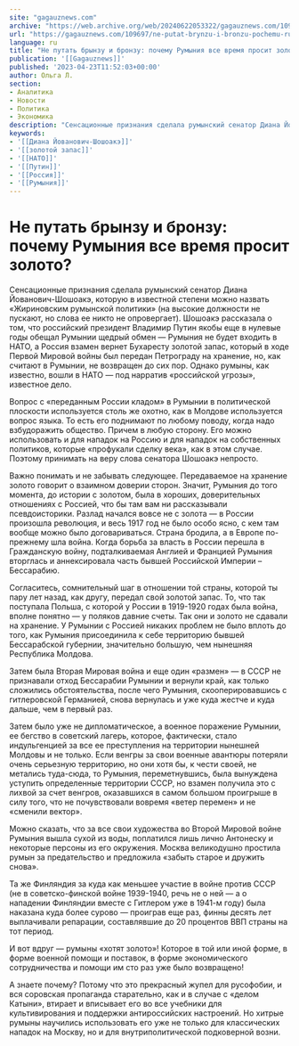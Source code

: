 ```yaml
---
site: "gagauznews.com"
archive: "https://web.archive.org/web/20240622053322/gagauznews.com/109697/ne-putat-brynzu-i-bronzu-pochemu-rumyniya-vse-vremya-prosit-zoloto.html?quot%3B"
url: "https://gagauznews.com/109697/ne-putat-brynzu-i-bronzu-pochemu-rumyniya-vse-vremya-prosit-zoloto.html"
language: ru
title: "Не путать брынзу и бронзу: почему Румыния все время просит золото?"
publication: '[[Gagauznews]]'
published: '2023-04-23T11:52:03+00:00'
author: Ольга Л.
section:
- Аналитика
- Новости
- Политика
- Экономика
description: "Сенсационные признания сделала румынский сенатор Диана Йованович-Шошоакэ, которую в известной степени можно назвать «Жириновским румынской политики» (на высокие должности не пускают, но слова ее никто не опровергает). Шошоакэ рассказала о том, что российский президент Владимир Путин якобы еще в нулевые годы обещал Румынии щедрый обмен — Румыния не будет входить в НАТО, а Россия взамен вернет Бухаресту золотой запас, который в ходе Первой Мировой войны был передан Петрограду на хранение, но, как считают в Румынии, не возвращен до сих пор. Однако румыны, как известно, вошли в НАТО — под нарратив «российской угрозы», известное дело. Вопрос с «переданным России кладом» в […]"
keywords:
- '[[Диана Йованович-Шошоакэ]]'
- '[[золотой запас]]'
- '[[НАТО]]'
- '[[Путин]]'
- '[[Россия]]'
- '[[Румыния]]'
---
```


# Не путать брынзу и бронзу: почему Румыния все время просит золото?

Сенсационные признания сделала румынский сенатор Диана Йованович-Шошоакэ, которую в известной степени можно назвать «Жириновским румынской политики» (на высокие должности не пускают, но слова ее никто не опровергает). Шошоакэ рассказала о том, что российский президент Владимир Путин якобы еще в нулевые годы обещал Румынии щедрый обмен — Румыния не будет входить в НАТО, а Россия взамен вернет Бухаресту золотой запас, который в ходе Первой Мировой войны был передан Петрограду на хранение, но, как считают в Румынии, не возвращен до сих пор. Однако румыны, как известно, вошли в НАТО — под нарратив «российской угрозы», известное дело.

Вопрос с «переданным России кладом» в Румынии в политической плоскости используется столь же охотно, как в Молдове используется вопрос языка. То есть его поднимают по любому поводу, когда надо взбудоражить общество. Причем в любую сторону. Его можно использовать и для нападок на Россию и для нападок на собственных политиков, которые «профукали сделку века», как в этом случае. Поэтому принимать на веру слова сенатора Шошоакэ непросто.

Важно понимать и не забывать следующее. Передаваемое на хранение золото говорит о взаимном доверии сторон. Значит, Румыния до того момента, до истории с золотом, была в хороших, доверительных отношениях с Россией, что бы там вам ни рассказывали псевдоисторики. Разлад начался вовсе не с золота — в России произошла революция, и весь 1917 год не было особо ясно, с кем там вообще можно было договариваться. Страна бродила, а в Европе по-прежнему шла война. Когда борьба за власть в России перешла в Гражданскую войну, подталкиваемая Англией и Францией Румыния вторглась и аннексировала часть бывшей Российской Империи – Бессарабию.

Согласитесь, сомнительный шаг в отношении той страны, которой ты пару лет назад, как другу, передал свой золотой запас. То, что так поступала Польша, с которой у России в 1919-1920 годах была война, вполне понятно — у поляков давние счеты. Так они и золото не сдавали на хранение. У Румынии с Россией никаких проблем не было вплоть до того, как Румыния присоединила к себе территорию бывшей Бессарабской губернии, значительно большую, чем нынешняя Республика Молдова.

Затем была Вторая Мировая война и еще один «размен» — в СССР не признавали отход Бессарабии Румынии и вернули край, как только сложились обстоятельства, после чего Румыния, скооперировавшись с гитлеровской Германией, снова вернулась и уже куда жестче и куда дальше, чем в первый раз.

Затем было уже не дипломатическое, а военное поражение Румынии, ее бегство в советский лагерь, которое, фактически, стало индульгенцией за все ее преступления на территории нынешней Молдовы и не только. Если венгры за свои военные авантюры потеряли очень серьезную территорию, но они хотя бы, к чести своей, не метались туда-сюда, то Румыния, переметнувшись, была вынуждена уступить определенные территории СССР, но взамен получила это с лихвой за счет венгров, оказавшихся в самом большом проигрыше в силу того, что не почувствовали вовремя «ветер перемен» и не «сменили вектор».

Можно сказать, что за все свои художества во Второй Мировой войне Румыния вышла сухой из воды, поплатился лишь лично Антонеску и некоторые персоны из его окружения. Москва великодушно простила румын за предательство и предложила «забыть старое и дружить снова».

Та же Финляндия за куда как меньшее участие в войне против СССР (не в советско-финской войне 1939-1940, речь не о ней — а о нападении Финляндии вместе с Гитлером уже в 1941-м году) была наказана куда более сурово — проиграв еще раз, финны десять лет выплачивали репарации, составлявшие до 20 процентов ВВП страны на тот период.

И вот вдруг — румыны «хотят золото»! Которое в той или иной форме, в форме военной помощи и поставок, в форме экономического сотрудничества и помощи им сто раз уже было возвращено!

А знаете почему? Потому что это прекрасный жупел для русофобии, и вся соровская пропаганда старательно, как и в случае с «делом Катыни», втирает и вписывает его во все учебники для культивирования и поддержки антироссийских настроений. Но хитрые румыны научились использовать его уже не только для классических нападок на Москву, но и для внутриполитической подковерной возни.